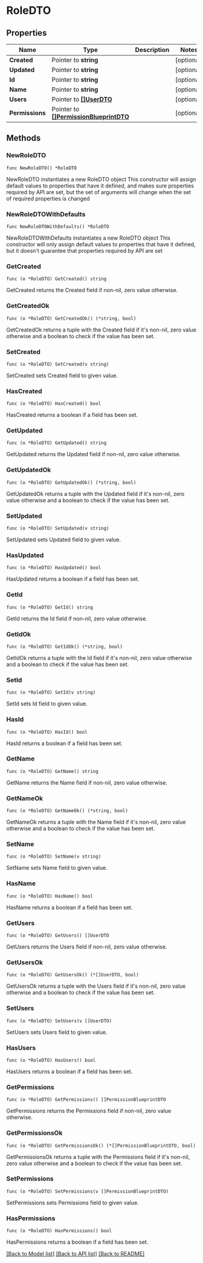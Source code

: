 # RoleDTO

## Properties

Name | Type | Description | Notes
------------ | ------------- | ------------- | -------------
**Created** | Pointer to **string** |  | [optional] 
**Updated** | Pointer to **string** |  | [optional] 
**Id** | Pointer to **string** |  | [optional] 
**Name** | Pointer to **string** |  | [optional] 
**Users** | Pointer to [**[]UserDTO**](UserDTO.md) |  | [optional] 
**Permissions** | Pointer to [**[]PermissionBlueprintDTO**](PermissionBlueprintDTO.md) |  | [optional] 

## Methods

### NewRoleDTO

`func NewRoleDTO() *RoleDTO`

NewRoleDTO instantiates a new RoleDTO object
This constructor will assign default values to properties that have it defined,
and makes sure properties required by API are set, but the set of arguments
will change when the set of required properties is changed

### NewRoleDTOWithDefaults

`func NewRoleDTOWithDefaults() *RoleDTO`

NewRoleDTOWithDefaults instantiates a new RoleDTO object
This constructor will only assign default values to properties that have it defined,
but it doesn't guarantee that properties required by API are set

### GetCreated

`func (o *RoleDTO) GetCreated() string`

GetCreated returns the Created field if non-nil, zero value otherwise.

### GetCreatedOk

`func (o *RoleDTO) GetCreatedOk() (*string, bool)`

GetCreatedOk returns a tuple with the Created field if it's non-nil, zero value otherwise
and a boolean to check if the value has been set.

### SetCreated

`func (o *RoleDTO) SetCreated(v string)`

SetCreated sets Created field to given value.

### HasCreated

`func (o *RoleDTO) HasCreated() bool`

HasCreated returns a boolean if a field has been set.

### GetUpdated

`func (o *RoleDTO) GetUpdated() string`

GetUpdated returns the Updated field if non-nil, zero value otherwise.

### GetUpdatedOk

`func (o *RoleDTO) GetUpdatedOk() (*string, bool)`

GetUpdatedOk returns a tuple with the Updated field if it's non-nil, zero value otherwise
and a boolean to check if the value has been set.

### SetUpdated

`func (o *RoleDTO) SetUpdated(v string)`

SetUpdated sets Updated field to given value.

### HasUpdated

`func (o *RoleDTO) HasUpdated() bool`

HasUpdated returns a boolean if a field has been set.

### GetId

`func (o *RoleDTO) GetId() string`

GetId returns the Id field if non-nil, zero value otherwise.

### GetIdOk

`func (o *RoleDTO) GetIdOk() (*string, bool)`

GetIdOk returns a tuple with the Id field if it's non-nil, zero value otherwise
and a boolean to check if the value has been set.

### SetId

`func (o *RoleDTO) SetId(v string)`

SetId sets Id field to given value.

### HasId

`func (o *RoleDTO) HasId() bool`

HasId returns a boolean if a field has been set.

### GetName

`func (o *RoleDTO) GetName() string`

GetName returns the Name field if non-nil, zero value otherwise.

### GetNameOk

`func (o *RoleDTO) GetNameOk() (*string, bool)`

GetNameOk returns a tuple with the Name field if it's non-nil, zero value otherwise
and a boolean to check if the value has been set.

### SetName

`func (o *RoleDTO) SetName(v string)`

SetName sets Name field to given value.

### HasName

`func (o *RoleDTO) HasName() bool`

HasName returns a boolean if a field has been set.

### GetUsers

`func (o *RoleDTO) GetUsers() []UserDTO`

GetUsers returns the Users field if non-nil, zero value otherwise.

### GetUsersOk

`func (o *RoleDTO) GetUsersOk() (*[]UserDTO, bool)`

GetUsersOk returns a tuple with the Users field if it's non-nil, zero value otherwise
and a boolean to check if the value has been set.

### SetUsers

`func (o *RoleDTO) SetUsers(v []UserDTO)`

SetUsers sets Users field to given value.

### HasUsers

`func (o *RoleDTO) HasUsers() bool`

HasUsers returns a boolean if a field has been set.

### GetPermissions

`func (o *RoleDTO) GetPermissions() []PermissionBlueprintDTO`

GetPermissions returns the Permissions field if non-nil, zero value otherwise.

### GetPermissionsOk

`func (o *RoleDTO) GetPermissionsOk() (*[]PermissionBlueprintDTO, bool)`

GetPermissionsOk returns a tuple with the Permissions field if it's non-nil, zero value otherwise
and a boolean to check if the value has been set.

### SetPermissions

`func (o *RoleDTO) SetPermissions(v []PermissionBlueprintDTO)`

SetPermissions sets Permissions field to given value.

### HasPermissions

`func (o *RoleDTO) HasPermissions() bool`

HasPermissions returns a boolean if a field has been set.


[[Back to Model list]](../README.md#documentation-for-models) [[Back to API list]](../README.md#documentation-for-api-endpoints) [[Back to README]](../README.md)


